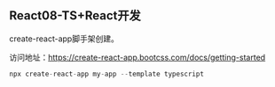## React08-TS+React开发

create-react-app脚手架创建。

访问地址：https://create-react-app.bootcss.com/docs/getting-started

```js
npx create-react-app my-app --template typescript
```

